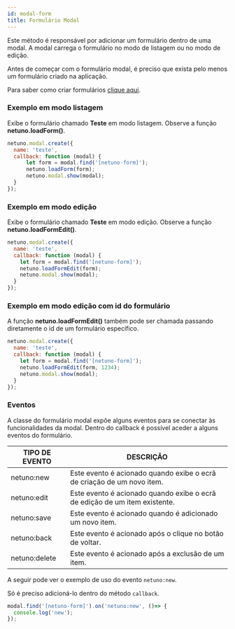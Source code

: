 ```yaml
---
id: modal-form
title: Formulário Modal
---
```


Este método é responsável por adicionar um formulário dentro de uma modal.
A modal carrega o formulário no modo de listagem ou no modo de edição.

Antes de começar com o formulário modal, é preciso que exista pelo menos um formulário criado na aplicação.

Para saber como criar formulários [clique aqui](/docs/academy/ui/forms).

### Exemplo em modo listagem

Exibe o formulário chamado **Teste** em modo listagem. Observe a função **netuno.loadForm()**.

```javascript
netuno.modal.create({
  name: 'teste',
  callback: function (modal) {
      let form = modal.find('[netuno-form]');
      netuno.loadForm(form);            
      netuno.modal.show(modal);
  }
});
```

### Exemplo em modo edição

Exibe o formulário chamado **Teste** em modo edição. Observe a função **netuno.loadFormEdit()**.

```javascript
netuno.modal.create({
  name: 'teste',
  callback: function (modal) {
    let form = modal.find('[netuno-form]');
    netuno.loadFormEdit(form);
    netuno.modal.show(modal);
  }
});
```

### Exemplo em modo edição com id do formulário

A função **netuno.loadFormEdit()** também pode ser chamada passando diretamente o id de um formulário específico.

```javascript
netuno.modal.create({
  name: 'teste',
  callback: function (modal) {
    let form = modal.find('[netuno-form]');
    netuno.loadFormEdit(form, 1234);
    netuno.modal.show(modal);
  }
});
```

### Eventos

A classe do formulário modal expõe alguns eventos para se conectar às funcionalidades da modal. Dentro do callback é possível aceder a alguns eventos do formulário.

| TIPO DE EVENTO   | DESCRIÇÃO    |
| ------- |--------------|
| netuno:new | Este evento é acionado quando exibe o ecrã de criação de um novo item. |
| netuno:edit | Este evento é acionado quando exibe o ecrã de edição de um item existente. |
| netuno:save | Este evento é acionado quando é adicionado um novo item. |
| netuno:back | Este evento é acionado após o clique no botão de voltar. |
| netuno:delete | Este evento é acionado após a exclusão de um item. |

A seguir pode ver o exemplo de uso do evento `netuno:new`.

Só é preciso adicioná-lo dentro do método `callback`.

```javascript
modal.find('[netuno-form]').on('netuno:new', ()=> {
  console.log('new');
});
```